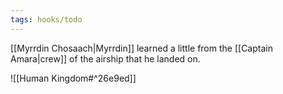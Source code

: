 ```yaml
---
tags: hooks/todo
---
```

[[Myrrdin Chosaach|Myrrdin]] learned a little from the [[Captain Amara|crew]] of the airship that he landed on. 

![[Human Kingdom#^26e9ed]]